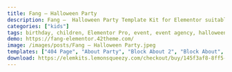 ```yaml
---
title: Fang — Halloween Party
description: Fang —  Halloween Party Template Kit for Elementor suitable for the event, landing page, special page, product, or service selling website. If you love Halloween as we do, you probably want to set a perfect mood for the coming Halloween Party for your website as well. To help you set a funny Halloween mood on your party we’ve created for you a Halloween Elementor Template Kit.
categories: ["kids"]
tags: birthday, children, Elementor Pro, event, event agency, halloween, holidays, kids, landing page, night event, party, pumpkin day, school, ticket, wordpress
demo: https://fang-elementor.42theme.com/
image: /images/posts/Fang — Halloween Party.jpeg
templates: ["404 Page", "About Party", "Block About 2", "Block About", "Block Call To Action 2", "Block Call To Action", "Block Countdown", "Block Features", "Block Hero", "Block Join Us", "Block Map", "Block Program", "Block Related Story", "Block Team", "Block Tickets 2", "Block Tickets", "Block Time Line", "Contacts", "Evening Program", "Footer", "Global", "Header", "Home", "Single Story", "Stories", "Tickets"]
download: https://elemkits.lemonsqueezy.com/checkout/buy/145f3af8-8ff5-49da-b305-8d733c5871e5
---
```


